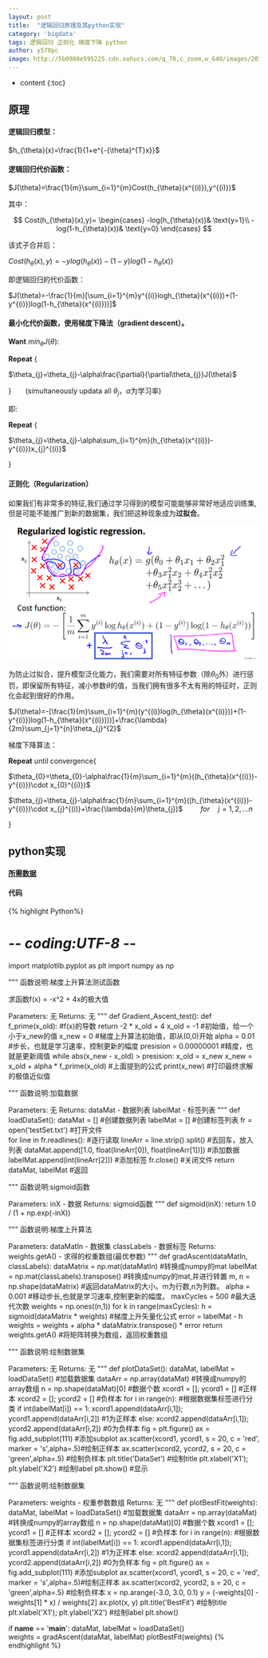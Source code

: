 ```yaml
---
layout: post
title:  "逻辑回归原理及其python实现"
category: 'bigdata'
tags: 逻辑回归 正则化 梯度下降 python
author: y570pc
image: http://5b0988e595225.cdn.sohucs.com/q_70,c_zoom,w_640/images/20170830/b19c0673b74743d8a6f99adf67914d00.jpeg
---
```


* content
{:toc}

## 原理

#### 逻辑回归模型：

$h_{\theta}(x)=\frac{1}{1+e^{-{\theta}^{T}x}}$

#### 逻辑回归代价函数：
$J(\theta)=\frac{1}{m}\sum_{i=1}^{m}Cost(h_{\theta}(x^{(i)}),y^{(i)})$

其中：

$$ 
Cost(h_{\theta}(x),y)=
\begin{cases}
-log(h_{\theta}(x))& \text{y=1}\\
-log(1-h_{\theta}(x))& \text{y=0}
\end{cases}
$$

该式子合并后：

$Cost(h_{\theta}(x),y)=-ylog(h_{\theta}(x))-(1-y)log(1-h_{\theta}(x))$

即逻辑回归的代价函数：

$J(\theta)=-\frac{1}{m}[\sum_{i=1}^{m}y^{(i)}logh_{\theta}(x^{(i)})+(1-y^{(i)})log(1-h_{\theta}(x^{(i)}))]$ 

#### 最小化代价函数，使用梯度下降法（gradient descent）。

**Want** $min_{\theta}J(\theta):$

**Repeat** {

$\theta_{j}=\theta_{j}-\alpha\frac{\partial}{\partial\theta_{j}}J(\theta)$

}&emsp;&emsp;(simultaneously updata all $\theta_{j}$，$\alpha$为学习率)

即:

**Repeat** {

$\theta_{j}=\theta_{j}-\alpha\sum_{i=1}^{m}(h_{\theta}(x^{(i)})-y^{(i)})x_{j}^{(i)}$

}

#### 正则化（Regularization）

如果我们有非常多的特征,我们通过学习得到的模型可能能够非常好地适应训练集,但是可能不能推广到新的数据集，我们把这种现象成为**过拟合**。

![1](/img/2018-09-28-01.png)

为防止过拟合，提升模型泛化能力，我们需要对所有特征参数（除$\theta_{0}$外）进行惩罚，即保留所有特征，减小参数$\theta$的值，当我们拥有很多不太有用的特征时，正则化会起到很好的作用。

$J(\theta)=-[\frac{1}{m}\sum_{i=1}^{m}(y^{(i)}log(h_{\theta}(x^{(i)}))+(1-y^{(i)})log(1-h_{\theta}(x^{(i)})))]+\frac{\lambda}{2m}\sum_{j=1}^{n}\theta_{j}^{2}$

梯度下降算法：

**Repeat** until convergence{

$\theta_{0}=\theta_{0}-\alpha\frac{1}{m}\sum_{i=1}^{m}((h_{\theta}(x^{(i)})-y^{(i)})\cdot x_{0}^{(i)})$

$\theta_{j}=\theta_{j}-\alpha\frac{1}{m}\sum_{i=1}^{m}((h_{\theta}(x^{(i)})-y^{(i)})\cdot x_{j}^{(i)}+\frac{\lambda}{m}\theta_{j})$ &emsp;&emsp; $for\hspace{1em}j=1,2,...n$

}   

## python实现

#### [所需数据](https://share.weiyun.com/59Xy5kV)

#### 代码

{% highlight Python%}
# -*- coding:UTF-8 -*-
import matplotlib.pyplot as plt
import numpy as np

"""
函数说明:梯度上升算法测试函数

求函数f(x) = -x^2 + 4x的极大值

Parameters:
	无
Returns:
	无
"""
def Gradient_Ascent_test():
	def f_prime(x_old):									#f(x)的导数
		return -2 * x_old + 4
	x_old = -1											#初始值，给一个小于x_new的值
	x_new = 0											#梯度上升算法初始值，即从(0,0)开始
	alpha = 0.01										#步长，也就是学习速率，控制更新的幅度
	presision = 0.00000001								#精度，也就是更新阈值
	while abs(x_new - x_old) > presision:
		x_old = x_new
		x_new = x_old + alpha * f_prime(x_old)			#上面提到的公式
	print(x_new)										#打印最终求解的极值近似值

"""
函数说明:加载数据

Parameters:
	无
Returns:
	dataMat - 数据列表
	labelMat - 标签列表
"""
def loadDataSet():
	dataMat = []														#创建数据列表
	labelMat = []														#创建标签列表
	fr = open('testSet.txt')											#打开文件	
	for line in fr.readlines():											#逐行读取
		lineArr = line.strip().split()									#去回车，放入列表
		dataMat.append([1.0, float(lineArr[0]), float(lineArr[1])])		#添加数据
		labelMat.append(int(lineArr[2]))								#添加标签
	fr.close()															#关闭文件
	return dataMat, labelMat											#返回

"""
函数说明:sigmoid函数

Parameters:
	inX - 数据
Returns:
	sigmoid函数
"""
def sigmoid(inX):
	return 1.0 / (1 + np.exp(-inX))

"""
函数说明:梯度上升算法

Parameters:
	dataMatIn - 数据集
	classLabels - 数据标签
Returns:
	weights.getA() - 求得的权重数组(最优参数)
"""
def gradAscent(dataMatIn, classLabels):
	dataMatrix = np.mat(dataMatIn)										#转换成numpy的mat
	labelMat = np.mat(classLabels).transpose()							#转换成numpy的mat,并进行转置
	m, n = np.shape(dataMatrix)											#返回dataMatrix的大小。m为行数,n为列数。
	alpha = 0.001														#移动步长,也就是学习速率,控制更新的幅度。
	maxCycles = 500														#最大迭代次数
	weights = np.ones((n,1))
	for k in range(maxCycles):
		h = sigmoid(dataMatrix * weights)								#梯度上升矢量化公式
		error = labelMat - h
		weights = weights + alpha * dataMatrix.transpose() * error
	return weights.getA()												#将矩阵转换为数组，返回权重数组

"""
函数说明:绘制数据集

Parameters:
	无
Returns:
	无
"""
def plotDataSet():
	dataMat, labelMat = loadDataSet()									#加载数据集
	dataArr = np.array(dataMat)											#转换成numpy的array数组
	n = np.shape(dataMat)[0]											#数据个数
	xcord1 = []; ycord1 = []											#正样本
	xcord2 = []; ycord2 = []											#负样本
	for i in range(n):													#根据数据集标签进行分类
		if int(labelMat[i]) == 1:
			xcord1.append(dataArr[i,1]); ycord1.append(dataArr[i,2])	#1为正样本
		else:
			xcord2.append(dataArr[i,1]); ycord2.append(dataArr[i,2])	#0为负样本
	fig = plt.figure()
	ax = fig.add_subplot(111)											#添加subplot
	ax.scatter(xcord1, ycord1, s = 20, c = 'red', marker = 's',alpha=.5)#绘制正样本
	ax.scatter(xcord2, ycord2, s = 20, c = 'green',alpha=.5)			#绘制负样本
	plt.title('DataSet')												#绘制title
	plt.xlabel('X1'); plt.ylabel('X2')									#绘制label
	plt.show()															#显示

"""
函数说明:绘制数据集

Parameters:
	weights - 权重参数数组
Returns:
	无
"""
def plotBestFit(weights):
	dataMat, labelMat = loadDataSet()									#加载数据集
	dataArr = np.array(dataMat)											#转换成numpy的array数组
	n = np.shape(dataMat)[0]											#数据个数
	xcord1 = []; ycord1 = []											#正样本
	xcord2 = []; ycord2 = []											#负样本
	for i in range(n):													#根据数据集标签进行分类
		if int(labelMat[i]) == 1:
			xcord1.append(dataArr[i,1]); ycord1.append(dataArr[i,2])	#1为正样本
		else:
			xcord2.append(dataArr[i,1]); ycord2.append(dataArr[i,2])	#0为负样本
	fig = plt.figure()
	ax = fig.add_subplot(111)											#添加subplot
	ax.scatter(xcord1, ycord1, s = 20, c = 'red', marker = 's',alpha=.5)#绘制正样本
	ax.scatter(xcord2, ycord2, s = 20, c = 'green',alpha=.5)			#绘制负样本
	x = np.arange(-3.0, 3.0, 0.1)
	y = (-weights[0] - weights[1] * x) / weights[2]
	ax.plot(x, y)
	plt.title('BestFit')												#绘制title
	plt.xlabel('X1'); plt.ylabel('X2')									#绘制label
	plt.show()		

if __name__ == '__main__':
	dataMat, labelMat = loadDataSet()	
	weights = gradAscent(dataMat, labelMat)
	plotBestFit(weights)
{% endhighlight %}






